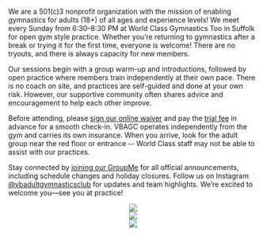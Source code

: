 

We are a 501(c)3 nonprofit organization with the mission of enabling gymnastics for adults (18+) of all ages and experience levels! We meet every Sunday from 6:30–8:30 PM at World Class Gymnastics Too in Suffolk for open gym style practice. Whether you’re returning to gymnastics after a break or trying it for the first time, everyone is welcome! There are no tryouts, and there is always capacity for new members.

Our sessions begin with a group warm-up and introductions, followed by open practice where members train independently at their own pace. There is no coach on site, and practices are self-guided and done at your own risk. However, our supportive community often shares advice and encouragement to help each other improve.

Before attending, please [sign our online waiver](https://docs.google.com/forms/d/e/1FAIpQLSdMvfkJ21OISbY_ON44MipwZDLfCoWonHfgpJlznMz_Gwzkeg/viewform) and pay the [trial fee](https://checkout.square.site/merchant/MLP80EWDW4CD5/checkout/AP6UEU6QKDSXTDMAJH37GEC2) in advance for a smooth check-in. VBAGC operates independently from the gym and carries its own insurance. When you arrive, look for the adult group near the red floor or entrance -- World Class staff may not be able to assist with our practices.

Stay connected by [joining our GroupMe](https://groupme.com/join_group/87617300/U5zsqMLk) for all official announcements, including schedule changes and holiday closures. Follow us on Instagram [@vbadultgymnasticsclub](https://www.instagram.com/vbadultgymnasticsclub/) for updates and team highlights. We’re excited to welcome you—see you at practice!

<center><img src="https://user-images.githubusercontent.com/108369432/225924539-667de481-c5aa-4c4e-a5a1-412f92b4a192.JPG" /></center>
<center><img src="https://github.com/user-attachments/assets/3ad7d6dc-93f5-46f1-8945-7b40575d9d20" /></center>
<center><img src="https://github.com/user-attachments/assets/7fe690ea-6927-4e44-a962-d8e95f3da6fd" /></center>
